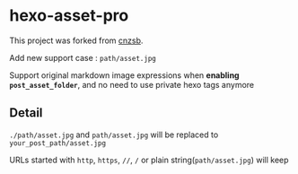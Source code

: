 # hexo-asset-pro
This project was forked from [cnzsb](https://github.com/cnzsb/hexo-asset).

Add new support case : `path/asset.jpg`

Support original markdown image expressions when **enabling `post_asset_folder`**, and no need to use private hexo tags anymore

## Detail

`./path/asset.jpg` and `path/asset.jpg` will be replaced to `your_post_path/asset.jpg`

URLs started with `http`, `https`, `//`, `/` or plain string(`path/asset.jpg`) will keep



